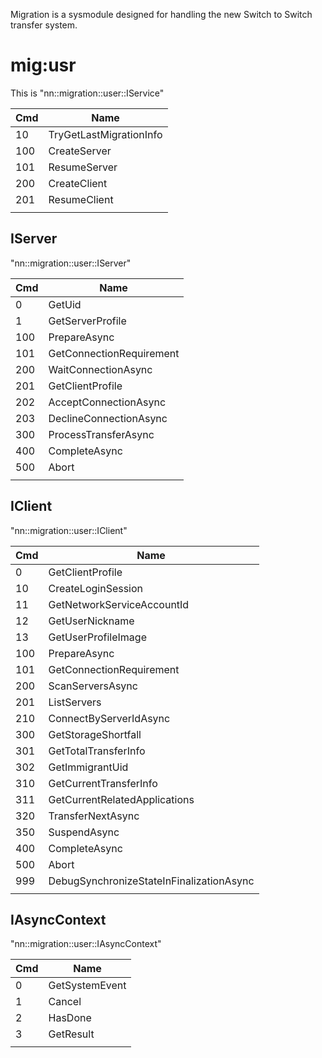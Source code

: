 Migration is a sysmodule designed for handling the new Switch to Switch
transfer system.

# mig:usr

This is "nn::migration::user::IService"

| Cmd | Name                    |
| --- | ----------------------- |
| 10  | TryGetLastMigrationInfo |
| 100 | CreateServer            |
| 101 | ResumeServer            |
| 200 | CreateClient            |
| 201 | ResumeClient            |
|     |                         |

## IServer

"nn::migration::user::IServer"

| Cmd | Name                     |
| --- | ------------------------ |
| 0   | GetUid                   |
| 1   | GetServerProfile         |
| 100 | PrepareAsync             |
| 101 | GetConnectionRequirement |
| 200 | WaitConnectionAsync      |
| 201 | GetClientProfile         |
| 202 | AcceptConnectionAsync    |
| 203 | DeclineConnectionAsync   |
| 300 | ProcessTransferAsync     |
| 400 | CompleteAsync            |
| 500 | Abort                    |
|     |                          |

## IClient

"nn::migration::user::IClient"

| Cmd | Name                                     |
| --- | ---------------------------------------- |
| 0   | GetClientProfile                         |
| 10  | CreateLoginSession                       |
| 11  | GetNetworkServiceAccountId               |
| 12  | GetUserNickname                          |
| 13  | GetUserProfileImage                      |
| 100 | PrepareAsync                             |
| 101 | GetConnectionRequirement                 |
| 200 | ScanServersAsync                         |
| 201 | ListServers                              |
| 210 | ConnectByServerIdAsync                   |
| 300 | GetStorageShortfall                      |
| 301 | GetTotalTransferInfo                     |
| 302 | GetImmigrantUid                          |
| 310 | GetCurrentTransferInfo                   |
| 311 | GetCurrentRelatedApplications            |
| 320 | TransferNextAsync                        |
| 350 | SuspendAsync                             |
| 400 | CompleteAsync                            |
| 500 | Abort                                    |
| 999 | DebugSynchronizeStateInFinalizationAsync |
|     |                                          |

## IAsyncContext

"nn::migration::user::IAsyncContext"

| Cmd | Name           |
| --- | -------------- |
| 0   | GetSystemEvent |
| 1   | Cancel         |
| 2   | HasDone        |
| 3   | GetResult      |
|     |                |
